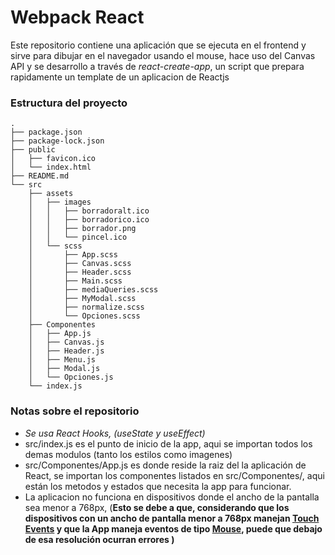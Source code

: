 # Webpack React
Este repositorio contiene una aplicación que se ejecuta en el frontend y sirve para dibujar en el navegador usando el mouse, hace uso del Canvas API y se desarrollo a través de _react-create-app_, un script que prepara rapidamente un template de un aplicacion de Reactjs

### Estructura del proyecto

```
.
├── package.json
├── package-lock.json
├── public
│   ├── favicon.ico
│   └── index.html
├── README.md
└── src
    ├── assets
    │   ├── images
    │   │   ├── borradoralt.ico
    │   │   ├── borradorico.ico
    │   │   ├── borrador.png
    │   │   └── pincel.ico
    │   └── scss
    │       ├── App.scss
    │       ├── Canvas.scss
    │       ├── Header.scss
    │       ├── Main.scss
    │       ├── mediaQueries.scss
    │       ├── MyModal.scss
    │       ├── normalize.scss
    │       └── Opciones.scss
    ├── Componentes
    │   ├── App.js
    │   ├── Canvas.js
    │   ├── Header.js
    │   ├── Menu.js
    │   ├── Modal.js
    │   └── Opciones.js
    └── index.js
```

### Notas sobre el repositorio
* _Se usa React Hooks, (useState y useEffect)_
* src/index.js es el punto de inicio de la app, aqui se importan todos los demas modulos (tanto los estilos como imagenes)
* src/Componentes/App.js es donde reside la raiz del la aplicación de React, se importan los componentes listados en src/Componentes/, aqui están los metodos y estados que necesita la app para funcionar.
* La aplicacion no funciona en dispositivos donde el ancho de la pantalla  sea menor a 768px, 
(**Esto se debe a que, considerando que los dispositivos con un ancho de pantalla menor a 768px manejan 
[Touch Events](https://developer.mozilla.org/es/docs/DOM/Touch_events) 
y que la App maneja eventos de tipo [Mouse](https://developer.mozilla.org/en-US/docs/Web/API/MouseEvent), puede que debajo de esa resolución ocurran errores )**


